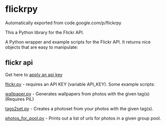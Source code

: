 # flickrpy
Automatically exported from code.google.com/p/flickrpy

This a Python library for the Flickr API.

A Python wrapper and example scripts for the Flickr API. It returns nice objects that are easy to manipulate:

## flickr api
Get here to [apply an api key](https://www.flickr.com/services/apps/create/apply/?)

[flickr.py](https://github.com/mrlittlepig/flickrpy/blob/master/flickr.py) - requires an API KEY (variable API_KEY).
Some example scripts:

[wallpaper.py](https://github.com/mrlittlepig/flickrpy/blob/master/wallpaper.py) - Generates wallpapers from photos with the given tag(s) (Requires PIL)

[tags2set.py](https://github.com/mrlittlepig/flickrpy/blob/master/tags2set.py) - Creates a photoset from your photos with the given tag(s).

[photos_for_pool.py](https://github.com/mrlittlepig/flickrpy/blob/master/photos_for_pool.py) - Prints out a list of urls for photos in a given group pool.
